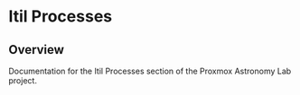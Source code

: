 # Itil Processes

## Overview

Documentation for the Itil Processes section of the Proxmox Astronomy Lab project.

